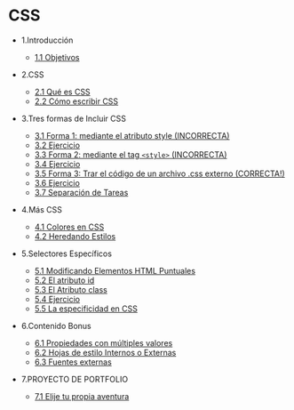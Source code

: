 # CSS

- 1.Introducción

  - [1.1 Objetivos](/02-css/1.1-objetivos.md)

- 2.CSS

  - [2.1 Qué es CSS](/02-css/2.1-que-es-css.md)
  - [2.2 Cómo escribir CSS](/02-css/2.2-escribir-css.md)

- 3.Tres formas de Incluir CSS

  - [3.1 Forma 1: mediante el atributo style (INCORRECTA)](/02-css/3.1-style-no.md)
  - [3.2 Ejercicio](/02-css/3.2-ejercicio.md)
  - [3.3 Forma 2: mediante el tag `<style>` (INCORRECTA)](/02-css/3.3-style-no.md)
  - [3.4 Ejercicio](/02-css/3.4-ejercicio.md)
  - [3.5 Forma 3: Trar el código de un archivo .css externo (CORRECTA!)](/02-css/3.5-css-externo.md)
  - [3.6 Ejercicio](/02-css/3.6-ejercicio.md)
  - [3.7 Separación de Tareas](/02-css/3.7-tareas.md)

- 4.Más CSS

  - [4.1 Colores en CSS](/02-css/4.1-colores.md)
  - [4.2 Heredando Estilos](/02-css/4.2-herencia.md)

- 5.Selectores Específicos

  - [5.1 Modificando Elementos HTML Puntuales](/02-css/5.1-elemento-html.md)
  - [5.2 El atributo id](/02-css/5.2-atributo.md)
  - [5.3 El Atributo class](/02-css/5.3-class.md)
  - [5.4 Ejercicio](/02-css/5.4-ejercicio.md)
  - [5.5 La especificidad en CSS](/02-css/5.5-tareasespeficidad.md)

- 6.Contenido Bonus

  - [6.1 Propiedades con múltiples valores](/02-css/6.1-propiedades.md)
  - [6.2 Hojas de estilo Internos o Externas](/02-css/6.2-hoja-estilo.md)
  - [6.3 Fuentes externas](/02-css/6.3-fonts.md)
  
- 7.PROYECTO DE PORTFOLIO

  - [7.1 Elije tu propia aventura](/02-css/7.1-aventura.md)
